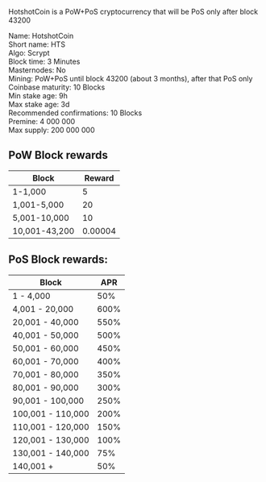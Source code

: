 HotshotCoin is a PoW+PoS cryptocurrency that will be PoS only after block 43200

Name: HotshotCoin  
Short name: HTS  
Algo: Scrypt  
Block time: 3 Minutes  
Masternodes: No  
Mining: PoW+PoS until block 43200 (about 3 months), after that PoS only  
Coinbase maturity: 10 Blocks  
Min stake age: 9h  
Max stake age: 3d  
Recommended confirmations: 10 Blocks  
Premine: 4 000 000  
Max supply: 200 000 000  

## PoW Block rewards

| Block | Reward |
|-------|-----|
|1-1,000 | 5 |
|1,001-5,000 | 20 |
|5,001-10,000 | 10 |
|10,001-43,200 | 0.00004 |

## PoS Block rewards: 

| Block | APR |
|-------|-----|
|1 - 4,000| 50%  |
|4,001 - 20,000 | 600%  |
|20,001 - 40,000 | 	550%  |
|40,001 - 50,000  |	500%  |
|50,001 - 60,000  |	450%  |
|60,001 - 70,000  |	400%  |
|70,001 - 80,000  |	350%  |
|80,001 - 90,000  |	300%  |
|90,001 - 100,000  |	250%  |
|100,001 - 110,000  |	200%  |
|110,001 - 120,000  |	150%  |
|120,001 - 130,000  |	100%  |
|130,001 - 140,000  |	75%  |
|140,001 +  |	50%  |

